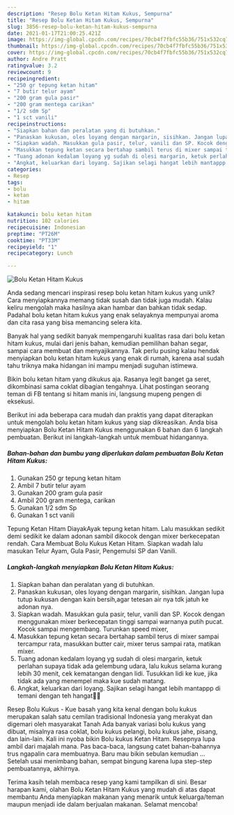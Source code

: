 ```yaml
---
description: "Resep Bolu Ketan Hitam Kukus, Sempurna"
title: "Resep Bolu Ketan Hitam Kukus, Sempurna"
slug: 3856-resep-bolu-ketan-hitam-kukus-sempurna
date: 2021-01-17T21:00:25.421Z
image: https://img-global.cpcdn.com/recipes/70cb4f7fbfc55b36/751x532cq70/bolu-ketan-hitam-kukus-foto-resep-utama.jpg
thumbnail: https://img-global.cpcdn.com/recipes/70cb4f7fbfc55b36/751x532cq70/bolu-ketan-hitam-kukus-foto-resep-utama.jpg
cover: https://img-global.cpcdn.com/recipes/70cb4f7fbfc55b36/751x532cq70/bolu-ketan-hitam-kukus-foto-resep-utama.jpg
author: Andre Pratt
ratingvalue: 3.2
reviewcount: 9
recipeingredient:
- "250 gr tepung ketan hitam"
- "7 butir telur ayam"
- "200 gram gula pasir"
- "200 gram mentega carikan"
- "1/2 sdm Sp"
- "1 sct vanili"
recipeinstructions:
- "Siapkan bahan dan peralatan yang di butuhkan."
- "Panaskan kukusan, oles loyang dengan margarin, sisihkan. Jangan lupa tutup kukusan dengan kain bersih,agar tetesan air nya tdk jatuh ke adonan nya."
- "Siapkan wadah. Masukkan gula pasir, telur, vanili dan SP. Kocok dengan menggunakan mixer berkecepatan tinggi sampai warnanya putih pucat. Kocok sampai mengembang. Turunkan speed mixer,"
- "Masukkan tepung ketan secara bertahap sambil terus di mixer sampai tercampur rata, masukkan butter cair, mixer terus sampai rata, matikan mixer."
- "Tuang adonan kedalam loyang yg sudah di olesi margarin, ketuk perlahan supaya tidak ada gelembung udara, lalu kukus selama kurang lebih 30 menit, cek kematangan dengan lidi. Tusukkan lidi ke kue, jika tidak ada yang menempel maka kue sudah matang."
- "Angkat, keluarkan dari loyang. Sajikan selagi hangat lebih mantappp di temani dengan teh hangat🤤😍"
categories:
- Resep
tags:
- bolu
- ketan
- hitam

katakunci: bolu ketan hitam 
nutrition: 102 calories
recipecuisine: Indonesian
preptime: "PT26M"
cooktime: "PT33M"
recipeyield: "1"
recipecategory: Lunch

---
```



![Bolu Ketan Hitam Kukus](https://img-global.cpcdn.com/recipes/70cb4f7fbfc55b36/751x532cq70/bolu-ketan-hitam-kukus-foto-resep-utama.jpg)

Anda sedang mencari inspirasi resep bolu ketan hitam kukus yang unik? Cara menyiapkannya memang tidak susah dan tidak juga mudah. Kalau keliru mengolah maka hasilnya akan hambar dan bahkan tidak sedap. Padahal bolu ketan hitam kukus yang enak selayaknya mempunyai aroma dan cita rasa yang bisa memancing selera kita.

Banyak hal yang sedikit banyak mempengaruhi kualitas rasa dari bolu ketan hitam kukus, mulai dari jenis bahan, kemudian pemilihan bahan segar, sampai cara membuat dan menyajikannya. Tak perlu pusing kalau hendak menyiapkan bolu ketan hitam kukus yang enak di rumah, karena asal sudah tahu triknya maka hidangan ini mampu menjadi suguhan istimewa.

Bikin bolu ketan hitam yang dikukus aja. Rasanya legit banget ga seret, dikombinasi sama coklat dibagian tengahnya. Lihat postingan seorang teman di FB tentang si hitam manis ini, langsung mupeng pengen di eksekusi.


Berikut ini ada beberapa cara mudah dan praktis yang dapat diterapkan untuk mengolah bolu ketan hitam kukus yang siap dikreasikan. Anda bisa menyiapkan Bolu Ketan Hitam Kukus menggunakan 6 bahan dan 6 langkah pembuatan. Berikut ini langkah-langkah untuk membuat hidangannya.

<!--inarticleads1-->

##### Bahan-bahan dan bumbu yang diperlukan dalam pembuatan Bolu Ketan Hitam Kukus:

1. Gunakan 250 gr tepung ketan hitam
1. Ambil 7 butir telur ayam
1. Gunakan 200 gram gula pasir
1. Ambil 200 gram mentega, carikan
1. Gunakan 1/2 sdm Sp
1. Gunakan 1 sct vanili


Tepung Ketan Hitam DiayakAyak tepung ketan hitam. Lalu masukkan sedikit demi sedikit ke dalam adonan sambil dikocok dengan mixer berkecepatan rendah. Cara Membuat Bolu Kukus Ketan Hitam. Siapkan wadah lalu masukan Telur Ayam, Gula Pasir, Pengemulsi SP dan Vanili. 

<!--inarticleads2-->

##### Langkah-langkah menyiapkan Bolu Ketan Hitam Kukus:

1. Siapkan bahan dan peralatan yang di butuhkan.
1. Panaskan kukusan, oles loyang dengan margarin, sisihkan. Jangan lupa tutup kukusan dengan kain bersih,agar tetesan air nya tdk jatuh ke adonan nya.
1. Siapkan wadah. Masukkan gula pasir, telur, vanili dan SP. Kocok dengan menggunakan mixer berkecepatan tinggi sampai warnanya putih pucat. Kocok sampai mengembang. Turunkan speed mixer,
1. Masukkan tepung ketan secara bertahap sambil terus di mixer sampai tercampur rata, masukkan butter cair, mixer terus sampai rata, matikan mixer.
1. Tuang adonan kedalam loyang yg sudah di olesi margarin, ketuk perlahan supaya tidak ada gelembung udara, lalu kukus selama kurang lebih 30 menit, cek kematangan dengan lidi. Tusukkan lidi ke kue, jika tidak ada yang menempel maka kue sudah matang.
1. Angkat, keluarkan dari loyang. Sajikan selagi hangat lebih mantappp di temani dengan teh hangat🤤😍


Resep Bolu Kukus - Kue basah yang kita kenal dengan bolu kukus merupakan salah satu cemilan tradisional Indonesia yang merakyat dan digemari oleh masyarakat Tanah Ada banyak variasi bolu kukus yang dibuat, misalnya rasa coklat, bolu kukus pelangi, bolu kukus jahe, pisang, dan lain-lain. Kali ini nyoba bikin Bolu kukus Ketan Hitam. Resepnya lupa ambil dari majalah mana. Pas baca-baca, langsung catet bahan-bahannya trus ngapalin cara membuatnya. Baru mau bikin sebulan kemudian … Setelah usai menimbang bahan, sempat bingung karena lupa step-step pembuatannya, akhirnya. 

Terima kasih telah membaca resep yang kami tampilkan di sini. Besar harapan kami, olahan Bolu Ketan Hitam Kukus yang mudah di atas dapat membantu Anda menyiapkan makanan yang menarik untuk keluarga/teman maupun menjadi ide dalam berjualan makanan. Selamat mencoba!
